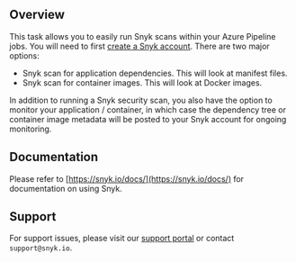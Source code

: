 ## Overview

This task allows you to easily run Snyk scans within your Azure Pipeline jobs. You will need to first [create a Snyk account](https://snyk.io/login).
There are two major options:

- Snyk scan for application dependencies. This will look at manifest files.
- Snyk scan for container images. This will look at Docker images.

In addition to running a Snyk security scan, you also have the option to monitor your application / container, in which case the dependency tree or container image metadata will be posted to your Snyk account for ongoing monitoring.

## Documentation

Please refer to [https://snyk.io/docs/](https://snyk.io/docs/) for documentation on using Snyk.

## Support

For support issues, please visit our [support portal](https://support.snyk.io/) or contact `support@snyk.io`.
